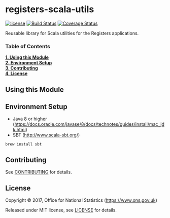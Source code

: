 # registers-scala-utils

[![license](https://img.shields.io/github/license/mashape/apistatus.svg)](./LICENSE) [![Build Status](https://travis-ci.org/ONSdigital/registers-scala-utils.svg?branch=develop)](https://travis-ci.org/ONSdigital/registers-scala-utils) [![Coverage Status](https://coveralls.io/repos/github/ONSdigital/registers-scala-utils/badge.svg?branch=feature%2Fcode-coverage)](https://coveralls.io/github/ONSdigital/registers-scala-utils?branch=feature%2Fcode-coverage)

Reusable library for Scala utilities for the Registers applications.

### Table of Contents
**[1. Using this Module](#using-this-module)**<br>
**[2. Environment Setup](#environment-setup)**<br>
**[3. Contributing](#contributing)**<br>
**[4. License](#license)**<br>

## Using this Module



## Environment Setup

* Java 8 or higher (https://docs.oracle.com/javase/8/docs/technotes/guides/install/mac_jdk.html)
* SBT (http://www.scala-sbt.org/)

```shell
brew install sbt
```

## Contributing

See [CONTRIBUTING](./CONTRIBUTING.md) for details.

## License

Copyright ©‎ 2017, Office for National Statistics (https://www.ons.gov.uk)

Released under MIT license, see [LICENSE](./LICENSE) for details.


